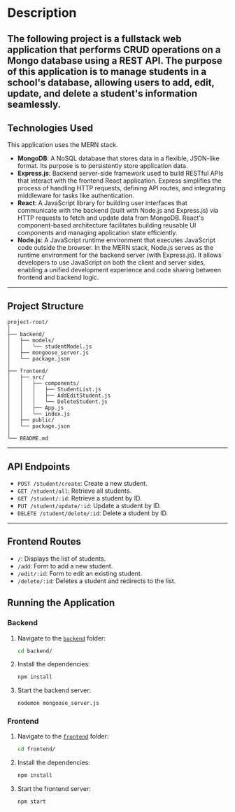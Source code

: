 # Description
The following project is a fullstack web application that performs CRUD operations on a Mongo database using a REST API. The purpose of this application is to manage students in a school's database, allowing users to add, edit, update, and delete a student's information seamlessly.
---
## Technologies Used
This application uses the MERN stack.

- **MongoDB**: A NoSQL database that stores data in a flexible, JSON-like format. Its purpose is to persistently store application data.
- **Express.js**: Backend server-side framework used to build RESTful APIs that interact with the frontend React application. Express simplifies the process of handling HTTP requests, defining API routes, and integrating middleware for tasks like authentication.
- **React**: A JavaScript library for building user interfaces that communicate with the backend (built with Node.js and Express.js) via HTTP requests to fetch and update data from MongoDB. React's component-based architecture facilitates building reusable UI components and managing application state efficiently.
- **Node.js**: A JavaScript runtime environment that executes JavaScript code outside the browser. In the MERN stack, Node.js serves as the runtime environment for the backend server (with Express.js). It allows developers to use JavaScript on both the client and server sides, enabling a unified development experience and code sharing between frontend and backend logic.
---
## Project Structure
```
project-root/
│
├── backend/
│   ├── models/
│   │   └── studentModel.js
│   ├── mongoose_server.js
│   └── package.json
│
├── frontend/
│   ├── src/
│   │   ├── components/
│   │   │   ├── StudentList.js
│   │   │   ├── AddEditStudent.js
│   │   │   └── DeleteStudent.js
│   │   ├── App.js
│   │   └── index.js
│   ├── public/
│   └── package.json
│
└── README.md
```
---
## API Endpoints
- `POST /student/create`: Create a new student.
- `GET /student/all`: Retrieve all students.
- `GET /student/:id`: Retrieve a student by ID.
- `PUT /student/update/:id`: Update a student by ID.
- `DELETE /student/delete/:id`: Delete a student by ID.
---
## Frontend Routes
- `/`: Displays the list of students.
- `/add`: Form to add a new student.
- `/edit/:id`: Form to edit an existing student.
- `/delete/:id`: Deletes a student and redirects to the list.

## Running the Application
### Backend
1. Navigate to the [`backend`]("/smsystem/backend") folder:
   ```sh
   cd backend/
   ```
2. Install the dependencies:
   ```sh
   npm install
   ```
3. Start the backend server:
   ```sh
   nodemon mongoose_server.js
   ```

### Frontend
1. Navigate to the [`frontend`]("/smsystem/frontend") folder:
   ```sh
   cd frontend/
   ```
2. Install the dependencies:
   ```sh
   npm install
   ```
3. Start the frontend server:
   ```sh
   npm start
   ```
